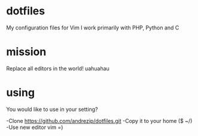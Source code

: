 dotfiles
========

My configuration files for Vim
I work primarily with PHP, Python and C

mission
========
Replace all editors in the world! uahuahau

using
========
You would like to use in your setting?

-Clone https://github.com/andrezip/dotfiles.git
-Copy it to your home ($ ~/)
-Use new editor vim =)


